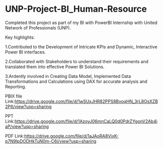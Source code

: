 # UNP-Project-BI_Human-Resource

Completed this project as part of my BI with PowerBI Internship with United Network of Professionals (UNP).

Key highlights:

1.Contributed to the Development of Intricate KPIs and Dynamic, Interactive Power BI interfaces.


2.Collaborated with Stakeholders to understand their requirements and translated them into effective Power BI Solutions.


3.Ardently involved in Creating Data Model, Implemented Data Transformations and Calculations using DAX for accurate analysis and Reporting.


PBIX file Link:https://drive.google.com/file/d/1wSUxJHR82PPS8BvoqHN_3rL8OsXZB2P6/view?usp=sharing

PPT Link:https://drive.google.com/file/d/1AzoyJ06mnCaLQ0d0PdrZYgonV2Ab4iaP/view?usp=sharing

PDF Link:https://drive.google.com/file/d/1aJAoRA8VixK-p7N9lpDODHkTuN0m-C6i/view?usp=sharing
